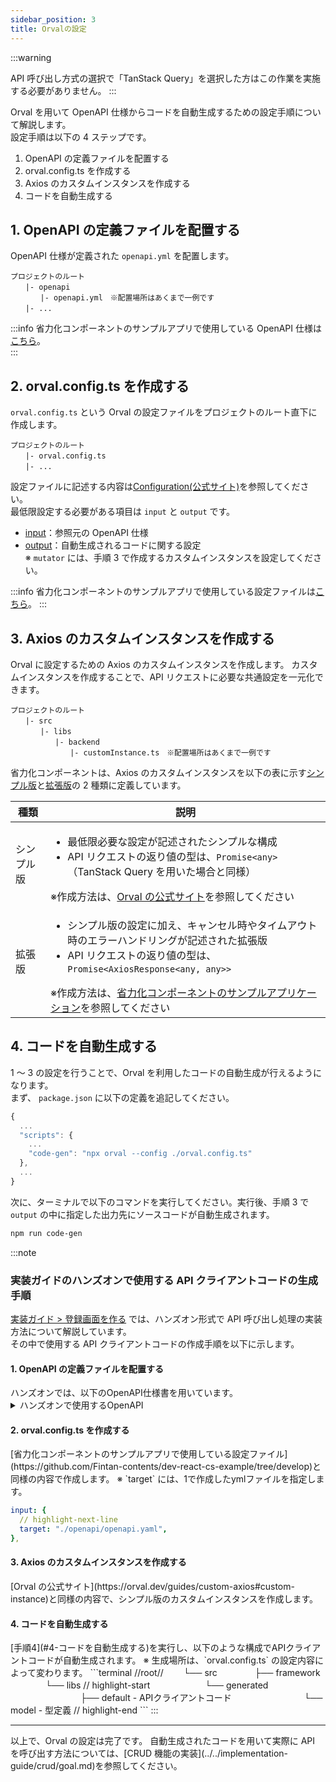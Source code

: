 ```yaml
---
sidebar_position: 3
title: Orvalの設定
---
```


:::warning

API 呼び出し方式の選択で「TanStack Query」を選択した方はこの作業を実施する必要がありません。
:::

Orval を用いて OpenAPI 仕様からコードを自動生成するための設定手順について解説します。  
設定手順は以下の 4 ステップです。

1. OpenAPI の定義ファイルを配置する
2. orval.config.ts を作成する
3. Axios のカスタムインスタンスを作成する
4. コードを自動生成する

## 1. OpenAPI の定義ファイルを配置する

OpenAPI 仕様が定義された `openapi.yml` を配置します。

```
プロジェクトのルート
　　|- openapi
　　　　|- openapi.yml　※配置場所はあくまで一例です
　　|- ...
```

:::info
省力化コンポーネントのサンプルアプリで使用している OpenAPI 仕様は[こちら](https://github.com/Fintan-contents/dev-react-cs-example/blob/develop/openapi/openapi_todo.yaml)。  
:::

## 2. orval.config.ts を作成する

`orval.config.ts` という Orval の設定ファイルをプロジェクトのルート直下に作成します。

```
プロジェクトのルート
　　|- orval.config.ts
　　|- ...
```

設定ファイルに記述する内容は[Configuration(公式サイト)](https://orval.dev/reference/configuration/overview)を参照してください。  
最低限設定する必要がある項目は `input` と `output` です。

- [input](https://orval.dev/reference/configuration/input)：参照元の OpenAPI 仕様
- [output](https://orval.dev/reference/configuration/output)：自動生成されるコードに関する設定  
  ※ `mutator` には、手順 3 で作成するカスタムインスタンスを設定してください。

:::info
省力化コンポーネントのサンプルアプリで使用している設定ファイルは[こちら](https://github.com/Fintan-contents/dev-react-cs-example/blob/develop/orval.config.ts)。
:::

## 3. Axios のカスタムインスタンスを作成する

Orval に設定するための Axios のカスタムインスタンスを作成します。
カスタムインスタンスを作成することで、API リクエストに必要な共通設定を一元化できます。

```
プロジェクトのルート
　　|- src
　　　　|- libs
　　　　　　|- backend
　　　　　　　　|- customInstance.ts　※配置場所はあくまで一例です
```

省力化コンポーネントは、Axios のカスタムインスタンスを以下の表に示す<u>シンプル版</u>と<u>拡張版</u>の 2 種類に定義しています。

| 種類       | 説明                                                                                                                                                                                                                                                                                                                                       |
| ---------- | ------------------------------------------------------------------------------------------------------------------------------------------------------------------------------------------------------------------------------------------------------------------------------------------------------------------------------------------ |
| シンプル版 | <ul><li>最低限必要な設定が記述されたシンプルな構成</li><li>API リクエストの返り値の型は、`Promise<any>` （TanStack Query を用いた場合と同様）</li></ul>※作成方法は、[Orval の公式サイト](https://orval.dev/guides/custom-axios#custom-instance)を参照してください                                                                          |
| 拡張版     | <ul><li>シンプル版の設定に加え、キャンセル時やタイムアウト時のエラーハンドリングが記述された拡張版</li><li>API リクエストの返り値の型は、`Promise<AxiosResponse<any, any>>`</li></ul>※作成方法は、[省力化コンポーネントのサンプルアプリケーション](https://github.com/Fintan-contents/dev-react-cs-example/tree/develop)を参照してください |

## 4. コードを自動生成する

1 ～ 3 の設定を行うことで、Orval を利用したコードの自動生成が行えるようになります。  
まず、 `package.json` に以下の定義を追記してください。

```js title="package.json"
{
  ...
  "scripts": {
    ...
    "code-gen": "npx orval --config ./orval.config.ts"
  },
  ...
}
```

次に、ターミナルで以下のコマンドを実行してください。実行後、手順 3 で `output` の中に指定した出力先にソースコードが自動生成されます。

```bash title="Terminal"
npm run code-gen
```

:::note

### 実装ガイドのハンズオンで使用する API クライアントコードの生成手順

[実装ガイド > 登録画面を作る](../../category/登録画面を作る) では、ハンズオン形式で API 呼び出し処理の実装方法について解説しています。  
その中で使用する API クライアントコードの作成手順を以下に示します。

<h4>1. OpenAPI の定義ファイルを配置する</h4>
ハンズオンでは、以下のOpenAPI仕様書を用いています。

<details>
  <summary>ハンズオンで使用するOpenAPI</summary>

```yml title="openapi.yml"
openapi: 3.0.0
info:
  title: User API
  version: "1.0.0"
  description: User registration API for submitting user information
paths:
  /user:
    post:
      summary: Register a new user
      description: Creates a new user with specified information.
      requestBody:
        required: true
        content:
          application/json:
            schema:
              type: object
              properties:
                userName:
                  type: string
                  description: User's username
                password:
                  type: string
                  description: User's password
                gender:
                  type: string
                  description: User's gender
                birthDay:
                  type: string
                  description: User's birth date
                terminalNum:
                  type: number
                  description: Optional terminal number for the user
              required:
                - userName
                - password
                - gender
                - birthDay
      responses:
        "201":
          description: User created successfully
        "400":
          description: Invalid input
```

</details>

<h4>2. orval.config.ts を作成する</h4>
[省力化コンポーネントのサンプルアプリで使用している設定ファイル](https://github.com/Fintan-contents/dev-react-cs-example/tree/develop)と同様の内容で作成します。  
※ `target` には、1で作成したymlファイルを指定します。

```yaml
input: {
  // highlight-next-line
  target: "./openapi/openapi.yaml",
},
```

<h4>3. Axios のカスタムインスタンスを作成する</h4>
[Orval の公式サイト](https://orval.dev/guides/custom-axios#custom-instance)と同様の内容で、シンプル版のカスタムインスタンスを作成します。

<h4>4. コードを自動生成する</h4>
[手順4](#4-コードを自動生成する)を実行し、以下のような構成でAPIクライアントコードが自動生成されます。  
※ 生成場所は、`orval.config.ts` の設定内容によって変わります。
```terminal
//root//
　　└── src
　　　　├── framework
　　　　└── libs 
// highlight-start
　　　　　　└── generated
　　　　　　　　├── default - APIクライアントコード
　　　　　　　　└── model - 型定義
// highlight-end
```
:::

<hr/>
以上で、Orval の設定は完了です。  
自動生成されたコードを用いて実際に API を呼び出す方法については、[CRUD 機能の実装](../../implementation-guide/crud/goal.md)を参照してください。
